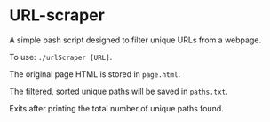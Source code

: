 # URL-scraper

A simple bash script designed to filter unique URLs from a webpage.

To use: `./urlScraper [URL]`.

The original page HTML is stored in `page.html`.

The filtered, sorted unique paths will be saved in `paths.txt`.

Exits after printing the total number of unique paths found.
